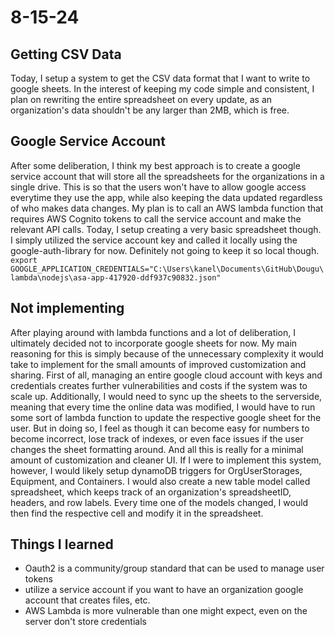# 8-15-24
## Getting CSV Data
Today, I setup a system to get the CSV data format that I want to write to google sheets. In the interest of keeping my code simple and consistent, I plan on rewriting the entire spreadsheet on every update, as an organization's data shouldn't be any larger than 2MB, which is free.

## Google Service Account
After some deliberation, I think my best approach is to create a google service account that will store all the spreadsheets for the organizations in a single drive. This is so that the users won't have to allow google access everytime they use the app, while also keeping the data updated regardless of who makes data changes. My plan is to call an AWS lambda function that requires AWS Cognito tokens to call the service account and make the relevant API calls. Today, I setup creating a very basic spreadsheet though. I simply utilized the service account key and called it locally using the google-auth-library for now. Definitely not going to keep it so local though. `export GOOGLE_APPLICATION_CREDENTIALS="C:\Users\kanel\Documents\GitHub\Dougu\lambda\nodejs\asa-app-417920-ddf937c90832.json"`

## Not implementing
After playing around with lambda functions and a lot of deliberation, I ultimately decided not to incorporate google sheets for now. My main reasoning for this is simply because of the unnecessary complexity it would take to implement for the small amounts of improved customization and sharing. First of all, managing an entire google cloud account with keys and credentials creates further vulnerabilities and costs if the system was to scale up. Additionally, I would need to sync up the sheets to the serverside, meaning that every time the online data was modified, I would have to run some sort of lambda function to update the respective google sheet for the user. But in doing so, I feel as though it can become easy for numbers to become incorrect, lose track of indexes, or even face issues if the user changes the sheet formatting around. And all this is really for a minimal amount of customization and cleaner UI. If I were to implement this system, however, I would likely setup dynamoDB triggers for OrgUserStorages, Equipment, and Containers. I would also create a new table model called spreadsheet, which keeps track of an organization's spreadsheetID, headers, and row labels. Every time one of the models changed, I would then find the respective cell and modify it in the spreadsheet.

## Things I learned
- Oauth2 is a community/group standard that can be used to manage user tokens
- utilize a service account if you want to have an organization google account that creates files, etc.
- AWS Lambda is more vulnerable than one might expect, even on the server don't store credentials